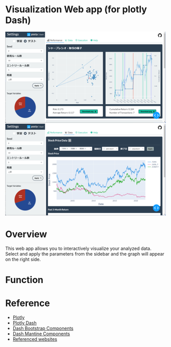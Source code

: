 <h1>Visualization Web app (for plotly Dash)</h1>
<img src='screenshot/top.png', alt='Web app screener image1'>
<img src='screenshot/tab2.png', alt='Web app screenshot image2'>

<h1>Overview</h1>
This web app allows you to interactively visualize your analyzed data.<br>
Select and apply the parameters from the sidebar and the graph will appear on the right side.<br>

<h1>Function</h1>

<h1>Reference</h1>
<ul>
    <li>
        <a href='https://plotly.com/python//'>Plotly</a>
    </li>
    <li>
        <a href='https://dash.plotly.com/'>Plotly Dash</a>
    </li>
    <li>
        <a href='https://dash-bootstrap-components.opensource.faculty.ai/'>Dash Bootstrap Components</a>
    </li>
    <li>
        <a href='https://www.dash-mantine-components.com/'>Dash Mantine Components</a>
    </li>
    <li>
        <a href='https://sakizo-blog.com/103/'>Referenced websites</a>
    </li>
</ul>
